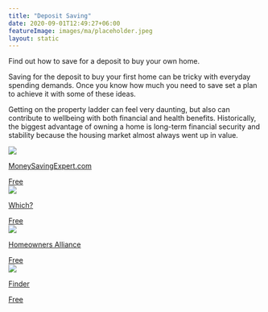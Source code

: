 ```yaml
---
title: "Deposit Saving"
date: 2020-09-01T12:49:27+06:00
featureImage: images/ma/placeholder.jpeg
layout: static
---
```


Find out how to save for a deposit to buy your own home.

Saving for the deposit to buy your first home can be tricky with everyday spending demands. Once you know how much you need to save set a plan to achieve it with some of these ideas.

Getting on the property ladder can feel very daunting, but also can contribute to wellbeing with both financial and health benefits. Historically, the biggest advantage of owning a home is long-term financial security and stability because the housing market almost always went up in value.

<a class="ma-link" href="https://www.moneysavingexpert.com/mortgages/mortgage-deposit-calculator/"><div class="ma-card ma-card-Wealth"><div class="ma-icon"><img src ="/images/icon-check.png"/></div><div class="ma-name"><p>MoneySavingExpert.com</p></div><div class="ma-paid-text"><span>Free </span></div></div></a><a class="ma-link" href="https://www.which.co.uk/money/mortgages-and-property/mortgages/mortgages-and-deposits-the-basics/how-to-save-for-a-mortgage-deposit-atlKF9x7zvLr"><div class="ma-card ma-card-Wealth"><div class="ma-icon"><img src ="/images/icon-check.png"/></div><div class="ma-name"><p>Which?</p></div><div class="ma-paid-text"><span>Free</span></div></div></a><a class="ma-link" href="https://hoa.org.uk/advice/guides-for-homeowners/i-am-buying/how-to-save-for-a-deposit/"><div class="ma-card ma-card-Wealth"><div class="ma-icon"><img src ="/images/icon-check.png"/></div><div class="ma-name"><p>Homeowners Alliance </p></div><div class="ma-paid-text"><span>Free </span></div></div></a><a class="ma-link" href="https://www.finder.com/uk/mortgages/mortgage-brokers"><div class="ma-card ma-card-Wealth"><div class="ma-icon"><img src ="/images/icon-check.png"/></div><div class="ma-name"><p>Finder</p></div><div class="ma-paid-text"><span>Free</span></div></div></a>  

<br/><br/>






